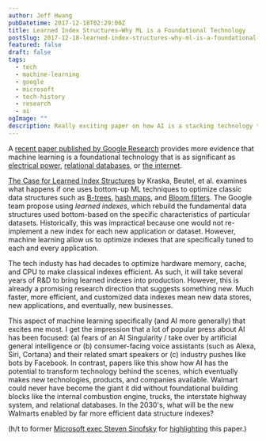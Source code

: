 ```yaml
---
author: Jeff Hwang
pubDatetime: 2017-12-18T02:29:00Z
title: Learned Index Structures–Why ML is a Foundational Technology
postSlug: 2017-12-18-learned-index-structures-why-ml-is-a-foundational-technology
featured: false
draft: false
tags:
  - tech
  - machine-learning
  - google
  - microsoft
  - tech-history
  - research
  - ai
ogImage: ""
description: Really exciting paper on how AI is a stacking technology that improves other technologies--in this case improving efficiency of data structures.
---
```


A [recent paper published by Google Research](https://www.arxiv-vanity.com/papers/1712.01208v1/) provides more evidence that machine learning is a foundational technology that is as significant as [electrical power](http://www.slate.com/articles/arts/the_undercover_economist/2007/06/the_shock_of_the_new.html), [relational databases](/posts/2017-05-15-relational-database-systems-and-ai), or [the internet](https://stratechery.com/2017/defining-aggregators/).

[The Case for Learned Index Structures](https://www.arxiv-vanity.com/papers/1712.01208v1/) by Kraska, Beutel, et al. examines what happens if one uses bottom-up ML techniques to optimize classic data structures such as [B-trees](https://en.wikipedia.org/wiki/B-tree), [hash maps](https://en.wikipedia.org/wiki/Hash_table), and [Bloom filters](https://en.wikipedia.org/wiki/Bloom_filter). The Google team propose using *learned indexes*, which rebuild the fundamental data structures used bottom-based on the specific characteristics of particular datasets. Historically, this was impractical because one would not re-implement a new index for each new application or dataset. However, machine learning allow us to optimize indexes that are specifically tuned to each and every application. 

The tech industy has had decades to optimize hardware memory, cache, and CPU to make classical indexes efficient. As such, it will take several years of R&D to bring learned indexes into production. However, this is already a promising research direction that suggests something new. Much faster, more efficient, and customized data indexes mean new data stores, new applications, and eventually, new businesses.

This aspect of machine learning specifically (and AI more generally) that excites me most. I get the impression that a lot of popular press about AI has been focused: (a) fears of an AI Singularity / take over by artificial general intelligence or (b) consumer-facing voice assistants (such as Alexa, Siri, Cortana) and their related smart speakers or (c) industry pushes like bots by Facebook. In contrast, papers like this show how AI has the potential to transform technology behind the scenes, which eventually makes new technologies, products, and companies available. Walmart could never have become the giant it did without foundational building blocks like the internal combustion engine, trucks, the interstate highway system, and relational databases. In the 2030's, what will be the new Walmarts enabled by far more efficient data structure indexes?

(h/t to former [Microsoft exec Steven Sinofsky](https://en.wikipedia.org/wiki/Steven_Sinofsky) for [highlighting](https://twitter.com/stevesi/status/940120951940825088) this paper.)